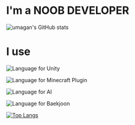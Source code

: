 # I'm a NOOB DEVELOPER
![umagan's GitHub stats](https://github-readme-stats.vercel.app/api?username=ganwooma&show_icons=true&theme=radical)

# I use
![Language](https://img.shields.io/badge/Language-C#-purple) for Unity

![Language](https://img.shields.io/badge/Language-Java-orange) for Minecraft Plugin

![Language](https://img.shields.io/badge/Language-Python-yellow) for AI

![Language](https://img.shields.io/badge/Language-Cpp-blue) for Baekjoon

[![Top Langs](https://github-readme-stats.vercel.app/api/top-langs/?username=ganwooma&layout=compact&theme=tokyonight)](https://github.com/anuraghazra/github-readme-stats)
